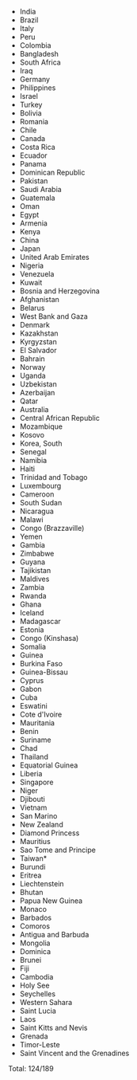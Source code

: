 * India
* Brazil
* Italy
* Peru
* Colombia
* Bangladesh
* South Africa
* Iraq
* Germany
* Philippines
* Israel
* Turkey
* Bolivia
* Romania
* Chile
* Canada
* Costa Rica
* Ecuador
* Panama
* Dominican Republic
* Pakistan
* Saudi Arabia
* Guatemala
* Oman
* Egypt
* Armenia
* Kenya
* China
* Japan
* United Arab Emirates
* Nigeria
* Venezuela
* Kuwait
* Bosnia and Herzegovina
* Afghanistan
* Belarus
* West Bank and Gaza
* Denmark
* Kazakhstan
* Kyrgyzstan
* El Salvador
* Bahrain
* Norway
* Uganda
* Uzbekistan
* Azerbaijan
* Qatar
* Australia
* Central African Republic
* Mozambique
* Kosovo
* Korea, South
* Senegal
* Namibia
* Haiti
* Trinidad and Tobago
* Luxembourg
* Cameroon
* South Sudan
* Nicaragua
* Malawi
* Congo (Brazzaville)
* Yemen
* Gambia
* Zimbabwe
* Guyana
* Tajikistan
* Maldives
* Zambia
* Rwanda
* Ghana
* Iceland
* Madagascar
* Estonia
* Congo (Kinshasa)
* Somalia
* Guinea
* Burkina Faso
* Guinea-Bissau
* Cyprus
* Gabon
* Cuba
* Eswatini
* Cote d'Ivoire
* Mauritania
* Benin
* Suriname
* Chad
* Thailand
* Equatorial Guinea
* Liberia
* Singapore
* Niger
* Djibouti
* Vietnam
* San Marino
* New Zealand
* Diamond Princess
* Mauritius
* Sao Tome and Principe
* Taiwan*
* Burundi
* Eritrea
* Liechtenstein
* Bhutan
* Papua New Guinea
* Monaco
* Barbados
* Comoros
* Antigua and Barbuda
* Mongolia
* Dominica
* Brunei
* Fiji
* Cambodia
* Holy See
* Seychelles
* Western Sahara
* Saint Lucia
* Laos
* Saint Kitts and Nevis
* Grenada
* Timor-Leste
* Saint Vincent and the Grenadines

Total: 124/189